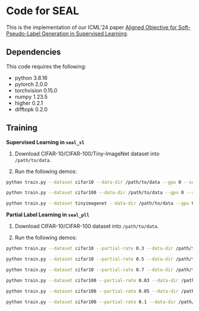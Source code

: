 # Code for SEAL

This is the implementation of our ICML'24 paper [Aligned Objective for Soft-Pseudo-Label Generation in Supervised Learning](https://proceedings.mlr.press/v235/xu24k.html).

## Dependencies

This code requires the following:

- python 3.8.16 
- pytorch 2.0.0
- torchvision 0.15.0
- numpy 1.23.5
- higher 0.2.1
- difftopk 0.2.0 

## Training

**Supervised Learning in `seal_sl`**

1. Download CIFAR-10/CIFAR-100/Tiny-ImageNet dataset into `/path/to/data`.

2. Run the following demos:

```bash
python train.py --dataset cifar10 --data-dir /path/to/data --gpu 0 --seed 0 --warmup --init-step 5000 --inner-iter 1 --warmup-epochs 50 --temp 5 --alpha 1

python train.py --dataset cifar100 --data-dir /path/to/data --gpu 0 --seed 0 --warmup --init-step 5000 --inner-iter 1 --warmup-epochs 100 --temp 4 --alpha 1

python train.py --dataset tinyimagenet --data-dir /path/to/data --gpu 0 --seed 0 --warmup --init-step 5000 --inner-iter 2 --warmup-epochs 50 --temp 3 --alpha 0.5
```

**Partial Label Learning in `seal_pll`**

1. Download CIFAR-10/CIFAR-100 dataset into `/path/to/data`.

2. Run the following demos:

```bash
python train.py --dataset cifar10 --partial-rate 0.3 --data-dir /path/to/data --gpu 0 --seed 0 --meta-start-epoch 5 --ramp-up-epoch 200 --super-weight 0.01 --keep-value 0.1 --update-mom 0.8

python train.py --dataset cifar10 --partial-rate 0.5 --data-dir /path/to/data --gpu 0 --seed 0 --meta-start-epoch 1 --ramp-up-epoch 180 --super-weight 0.5 --keep-value 0.01 --update-mom 0.5

python train.py --dataset cifar10 --partial-rate 0.7 --data-dir /path/to/data --gpu 0 --seed 0 --meta-start-epoch 10 --ramp-up-epoch 160 --super-weight 0.01 --keep-value 0.5 --update-mom 0.3

python train.py --dataset cifar100 --partial-rate 0.03 --data-dir /path/to/data --gpu 0 --seed 0 --meta-start-epoch 10 --ramp-up-epoch 200 --super-weight 0.01 --keep-value 0.5 --update-mom 0.2

python train.py --dataset cifar100 --partial-rate 0.05 --data-dir /path/to/data --gpu 0 --seed 0 --meta-start-epoch 1 --ramp-up-epoch 200 --super-weight 0.01 --keep-value 0.01 --update-mom 0.4

python train.py --dataset cifar100 --partial-rate 0.1 --data-dir /path/to/data --gpu 0 --seed 0 --meta-start-epoch 10 --ramp-up-epoch 180 --super-weight 0.5 --keep-value 0.1 --update-mom 0.2
```